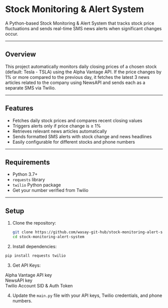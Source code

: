 # Stock Monitoring & Alert System

A Python-based Stock Monitoring & Alert System that tracks stock price fluctuations and sends real-time SMS news alerts when significant changes occur.

---

## Overview

This project automatically monitors daily closing prices of a chosen stock (default: Tesla - TSLA) using the Alpha Vantage API. If the price changes by 1% or more compared to the previous day, it fetches the latest 3 news articles related to the company using NewsAPI and sends each as a separate SMS via Twilio.

---

## Features

- Fetches daily stock prices and compares recent closing values
- Triggers alerts only if price change is ≥ 1%
- Retrieves relevant news articles automatically
- Sends formatted SMS alerts with stock change and news headlines
- Easily configurable for different stocks and phone numbers

---

## Requirements

- Python 3.7+
- `requests` library
- `twilio` Python package
- Get your number verified from Twilio
---

## Setup

1. Clone the repository:
   ```bash
   git clone https://github.com/wasay-git-hub/stock-monitoring-alert-system.git
   cd stock-monitoring-alert-system
   ```
   
2. Install dependencies:
  ```bash
  pip install requests twilio
  ```

3. Get API Keys:

Alpha Vantage API key<br>
NewsAPI key<br>
Twilio Account SID & Auth Token<br>

4. Update the `main.py` file with your API keys, Twilio credentials, and phone numbers.
